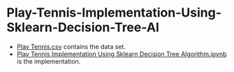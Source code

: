 # Play-Tennis-Implementation-Using-Sklearn-Decision-Tree-Al
* [Play Tennis.csv](https://github.com/Luel-Hagos/Play-Tennis-Implementation-Using-Sklearn-Decision-Tree-Algorithm/blob/master/Play%20Tennis.csv) contains the data set.
* [Play Tennis Implementation Using Sklearn Decision Tree Algorithm.ipynb](https://github.com/Luel-Hagos/Play-Tennis-Implementation-Using-Sklearn-Decision-Tree-Algorithm/blob/master/Play%20Tennis%20%20Implementation%20Using%20Sklearn%20Decision%20Tree%20Algorithm.ipynb) is the implementation.
